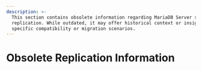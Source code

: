 ```yaml
---
description: >-
  This section contains obsolete information regarding MariaDB Server standard
  replication. While outdated, it may offer historical context or insights for
  specific compatibility or migration scenarios.
---
```


# Obsolete Replication Information

